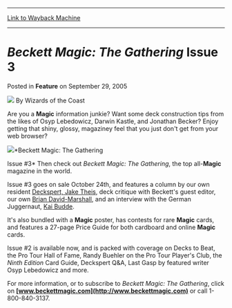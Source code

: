 
---
[Link to Wayback Machine](https://web.archive.org/web/20220128205031/https://magic.wizards.com/en/articles/archive/feature/beckett-magic-gathering-issue-3-2005-09-29)

[_metadata_:wayback_url]:- "https://magic.wizards.com/en/articles/archive/feature/beckett-magic-gathering-issue-3-2005-09-29"
[_metadata_:wayback_raw_url]:- "https://web.archive.org/web/20220128205031id_/https://magic.wizards.com/en/articles/archive/feature/beckett-magic-gathering-issue-3-2005-09-29"
[_metadata_:wayback_capture_timestamp]:- "2022-01-28 20:50:31+00:00"
[_metadata_:description]:- "Are you a Magic information junkie? Want some deck construction tips from the likes of Osyp Lebedowicz, Darwin Kastle, and Jonathan Becker? Enjoy getting that shiny, glossy, magaziney feel that you just don't get from your web browser? Beckett Magic: The Gathering Issue #3 Then check out Beckett Magic: The Gathering, the top all-Magic magazine in the world. Issue #3 goes on"
[_metadata_:generator]:- "Drupal 7 (http://drupal.org)"
[_metadata_:publish_date]:- "2005-09-29"
---


*Beckett Magic: The Gathering* Issue 3
======================================



 Posted in **Feature**
 on September 29, 2005 






![](https://media.magic.wizards.com/styles/auth_small/public/images/person/wizards_author.jpg)
By Wizards of the Coast












Are you a **Magic** information junkie? Want some deck construction tips from the likes of Osyp Lebedowicz, Darwin Kastle, and Jonathan Becker? Enjoy getting that shiny, glossy, magaziney feel that you just don't get from your web browser?


![](https://web.archive.org/web/20120908004103id_/http://www.wizards.com/global/images/mtgcom_arcana_916_pic1_en.jpg)*Beckett Magic: The Gathering  

 Issue #3*
Then check out *Beckett Magic: The Gathering*, the top all-**Magic** magazine in the world.


Issue #3 goes on sale October 24th, and features a column by our own resident [Deckspert, Jake Theis](http://archive.wizards.com/Magic/Magazine/Article.aspx?x=mtgevent/events/callingallcards), deck critique with Beckett's guest editor, our own [Brian David-Marshall](http://archive.wizards.com/default.asp?x=mtgcom/authorarchive&author=BrianDavid-Marshall), and an interview with the German Juggernaut, [Kai Budde](http://archive.wizards.com/Magic/Magazine/Article.aspx?x=mtgcom/daily/rb42).


It's also bundled with a **Magic** poster, has contests for rare **Magic** cards, and features a 27-page Price Guide for both cardboard and online **Magic** cards.


Issue #2 is available now, and is packed with coverage on Decks to Beat, the Pro Tour Hall of Fame, Randy Buehler on the Pro Tour Player's Club, the *Ninth Edition* Card Guide, Deckspert Q&A, Last Gasp by featured writer Osyp Lebedowicz and more.


For more information, or to subscribe to *Beckett Magic: The Gathering*, click on **[www.beckettmagic.com](http://www.beckettmagic.com)** or call 1-800-840-3137.








